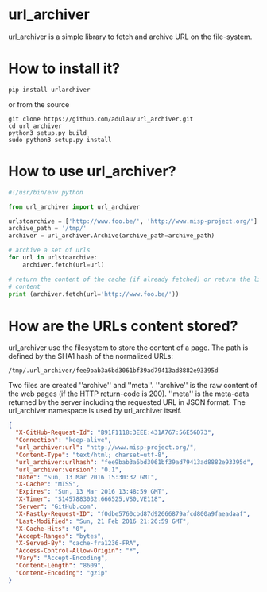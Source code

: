 # url_archiver

url_archiver is a simple library to fetch and archive URL on the file-system.

# How to install it?

~~~
pip install urlarchiver
~~~

or from the source

~~~
git clone https://github.com/adulau/url_archiver.git
cd url_archiver
python3 setup.py build
sudo python3 setup.py install
~~~

# How to use url_archiver?

~~~python
#!/usr/bin/env python

from url_archiver import url_archiver

urlstoarchive = ['http://www.foo.be/', 'http://www.misp-project.org/']
archive_path = '/tmp/'
archiver = url_archiver.Archive(archive_path=archive_path)

# archive a set of urls
for url in urlstoarchive:
    archiver.fetch(url=url)

# return the content of the cache (if already fetched) or return the live
# content
print (archiver.fetch(url='http://www.foo.be/'))
~~~

# How are the URLs content stored?

url_archiver use the filesystem to store the content of a page. The path is defined by the SHA1 hash of the normalized URLs:

~~~
/tmp/.url_archiver/fee9bab3a6bd3061bf39ad79413ad8882e93395d
~~~

Two files are created ''archive'' and ''meta''. ''archive'' is the raw content of the web pages (if the HTTP return-code is 200). ''meta'' is the meta-data returned by the server including the requested URL in JSON format. The url_archiver namespace is used by url_archiver itself.

~~~json
{
  "X-GitHub-Request-Id": "B91F1118:3EEE:431A767:56E56D73",
  "Connection": "keep-alive",
  "url_archiver:url": "http://www.misp-project.org/",
  "Content-Type": "text/html; charset=utf-8",
  "url_archiver:urlhash": "fee9bab3a6bd3061bf39ad79413ad8882e93395d",
  "url_archiver:version": "0.1",
  "Date": "Sun, 13 Mar 2016 15:30:32 GMT",
  "X-Cache": "MISS",
  "Expires": "Sun, 13 Mar 2016 13:48:59 GMT",
  "X-Timer": "S1457883032.666525,VS0,VE118",
  "Server": "GitHub.com",
  "X-Fastly-Request-ID": "f0dbe5760cbd87d92666879afcd800a9faeadaaf",
  "Last-Modified": "Sun, 21 Feb 2016 21:26:59 GMT",
  "X-Cache-Hits": "0",
  "Accept-Ranges": "bytes",
  "X-Served-By": "cache-fra1236-FRA",
  "Access-Control-Allow-Origin": "*",
  "Vary": "Accept-Encoding",
  "Content-Length": "8609",
  "Content-Encoding": "gzip"
}
~~~

